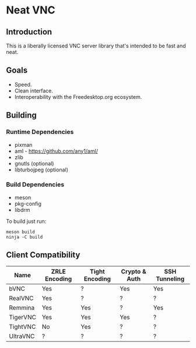 # Neat VNC

## Introduction
This is a liberally licensed VNC server library that's intended to be fast and
neat.

## Goals
 * Speed.
 * Clean interface.
 * Interoperability with the Freedesktop.org ecosystem.

## Building

### Runtime Dependencies
 * pixman
 * aml - https://github.com/any1/aml/
 * zlib
 * gnutls (optional)
 * libturbojpeg (optional)

### Build Dependencies
 * meson
 * pkg-config
 * libdrm

To build just run:
```
meson build
ninja -C build
```

## Client Compatibility
 Name    | ZRLE Encoding | Tight Encoding | Crypto & Auth | SSH Tunneling
---------|---------------|----------------|---------------|--------------
bVNC     |           Yes |              ? |           Yes |          Yes
RealVNC  |           Yes |              ? |             ? |            ?
Remmina  |           Yes |            Yes |             ? |          Yes
TigerVNC |           Yes |            Yes |           Yes |            ?
TightVNC |            No |            Yes |             ? |            ?
UltraVNC |             ? |              ? |             ? |            ?
